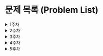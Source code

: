 # 문제 목록 (Problem List)
<details>
  <summary>1주차</summary>

## 12월 26일
- [2108번 (통계학) - silver3](https://www.acmicpc.net/problem/2108) - **백준 (Baekjoon)**
- [바탕화면 정리 - level1](https://school.programmers.co.kr/learn/courses/30/lessons/161990) - **프로그래머스 (Programmers)**
## 12월 27일
- [1181번 (단어정렬) - silver5](https://www.acmicpc.net/problem/1181) - **백준 (Baekjoon)**
- [개인정보 수집 유효기간 - level1](https://school.programmers.co.kr/learn/courses/30/lessons/150370) - **프로그래머스 (Programmers)**
</details>

<details>
  <summary>2주차</summary>

## 12월 30일
- [2563번 (색종이) - silver5](https://www.acmicpc.net/problem/2563) - **백준 (Baekjoon)**
- [가장 가까운 글자 - level1](https://school.programmers.co.kr/learn/courses/30/lessons/142086) - **프로그래머스 (Programmers)**
## 12월 31일
- [28278번 (스택 2) - silver4](https://www.acmicpc.net/problem/28278) - **백준 (Baekjoon)**
- [같은 숫자는 싫어 - level1](https://school.programmers.co.kr/learn/courses/30/lessons/12906) - **프로그래머스 (Programmers)**
## 01월 01일
- [9012번 (괄호) - silver4](https://www.acmicpc.net/problem/9012) - **백준 (Baekjoon)**
- [올바른 괄호 - level2](https://school.programmers.co.kr/learn/courses/30/lessons/12909) - **프로그래머스 (Programmers)**
## 01월 02일
- [10773번 (제로) - silver4](https://www.acmicpc.net/problem/10773) - **백준 (Baekjoon)**
- [기능개발 - level2](https://school.programmers.co.kr/learn/courses/30/lessons/42586) - **프로그래머스 (Programmers)**
## 01월 03일
- [10799번 (쇠막대기) - silver2](https://www.acmicpc.net/problem/10799) - **백준 (Baekjoon)**
- [다리를 지나는 트럭 - level2](https://school.programmers.co.kr/learn/courses/30/lessons/42583) - **프로그래머스 (Programmers)**
</details>

<details>
  <summary>3주차</summary>

## 01월 06일
- [2941번 (크로아티아 알파벳) - silver5](https://www.acmicpc.net/problem/2941) - **백준 (Baekjoon)**
- [추억 점수 - level1](https://school.programmers.co.kr/learn/courses/30/lessons/176963) - **프로그래머스 (Programmers)**
## 01월 07일
- [1018번 (체스판 다시 칠하기) - silver4](https://www.acmicpc.net/problem/1018) - **백준 (Baekjoon)**
- [[PCCP 기출문제]1번/붕대 감기 - level1](https://school.programmers.co.kr/learn/courses/30/lessons/250137) - **프로그래머스 (Programmers)**
## 01월 08일
- [10816번 (숫자 카드2) - silver4](https://www.acmicpc.net/problem/10816) - **백준 (Baekjoon)**
- [덧칠하기 - level1](https://school.programmers.co.kr/learn/courses/30/lessons/161989) - **프로그래머스 (Programmers)**
## 01월 09일
- [11478번 (서로 다른 부분 문자열의 개수) - silver3](https://www.acmicpc.net/problem/11478) - **백준 (Baekjoon)**
- [광물 캐기 - level2](https://school.programmers.co.kr/learn/courses/30/lessons/172927) - **프로그래머스 (Programmers)**
## 01월 10일
- [9935번 (문자열 폭발) - gold4](https://www.acmicpc.net/problem/9935) - **백준 (Baekjoon)**
- [리코쳇 로봇 level2](https://school.programmers.co.kr/learn/courses/30/lessons/169199) - **프로그래머스 (Programmers)**
</details>

<details>
  <summary>4주차</summary>
  
## 01월 13일
- [24479번 알고리즘 수업 - 깊이 우선 탐색 1 - silver2](https://www.acmicpc.net/problem/24479) - **백준 (Baekjoon)**
- [타겟 넘버 - level2](https://school.programmers.co.kr/learn/courses/30/lessons/43165) - **프로그래머스 (Programmers)**
## 01월 14일
- [1260번 (DFS와 BFS) - silver2](https://www.acmicpc.net/problem/1260) - **백준 (Baekjoon)**
- [게임 맵 최단거리 - level2](https://school.programmers.co.kr/learn/courses/30/lessons/1844) - **프로그래머스 (Programmers)**
## 01월 15일
- [2606번 (바이러스) - silver3](https://www.acmicpc.net/problem/2606) - **백준 (Baekjoon)**
- [단어 변환 - level3](https://school.programmers.co.kr/learn/courses/30/lessons/43163) - **프로그래머스 (Programmers)**
## 01월 16일
- [1012번 유기농 배추 - silver2](https://www.acmicpc.net/problem/1012) - **백준 (Baekjoon)**
- [여행경로 - level3](https://school.programmers.co.kr/learn/courses/30/lessons/43164) - **프로그래머스 (Programmers)**
## 01월 17일
- [2667번 단지번호붙이기 - silver1](https://www.acmicpc.net/problem/2667) - **백준 (Baekjoon)**
- [네트워크 - level3](https://school.programmers.co.kr/learn/courses/30/lessons/43162) - **프로그래머스 (Programmers)**
</details>

<details>
  <summary>5주차</summary>

## 01월 20일
- [포켓몬 - level1](https://school.programmers.co.kr/learn/courses/30/lessons/1845) - **프로그래머스 (Programmers)**
## 01월 21일
- [완주하지 못한 선수 - level1](https://school.programmers.co.kr/learn/courses/30/lessons/42576) - **프로그래머스 (Programmers)**
## 01월 22일
- [k번째수 - level1](https://school.programmers.co.kr/learn/courses/30/lessons/42748) - **프로그래머스 (Programmers)**
## 01월 23일
- [가장 큰 수 - level2](https://school.programmers.co.kr/learn/courses/30/lessons/42746) - **프로그래머스 (Programmers)**
## 01월 24일
- [모음 사전 - level2](https://school.programmers.co.kr/learn/courses/30/lessons/84512) - **프로그래머스 (Programmers)**
</details>

